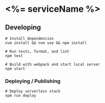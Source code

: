 # <%= serviceName %>

## Developing

```shell
# Install dependencies
nvm install && nvm use && npm install

# Run tests, format, and lint
npm test

# Build with webpack and start local server
npm start
```

### Deploying / Publishing

```shell
# Deploy serverless stack
npm run deploy
```
